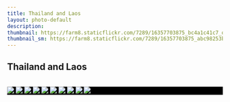 ```yaml
---
title: Thailand and Laos
layout: photo-default
description: 
thumbnail: https://farm8.staticflickr.com/7289/16357703875_bc4a1c41c7_o_d.jpg
thumbnail_sm: https://farm8.staticflickr.com/7289/16357703875_abc98253b6_m_d.jpg
---
```


## Thailand and Laos

<br />

<style>
    .galleria{ background: #000 }
</style>

<div class="galleria">
    <img src="https://farm8.staticflickr.com/7419/15737784563_a03754c1f7_o_d.jpg" />
    <img src="https://farm8.staticflickr.com/7437/16355994801_fb0f635df3_h_d.jpg" />
    <img src="https://farm8.staticflickr.com/7325/16357733925_36cc75ed93_h_d.jpg" />
    <img src="https://farm8.staticflickr.com/7389/16171848187_931bb22303_h_d.jpg" />
    <img src="https://farm8.staticflickr.com/7327/16170372510_232f531c9a_h_d.jpg" />
    <img src="https://farm8.staticflickr.com/7388/16171524579_9204c1047e_h_d.jpg" />
    <img src="https://farm8.staticflickr.com/7443/16356841972_f57cdbe855_h_d.jpg" />
    <img src="https://farm8.staticflickr.com/7429/16331757896_54576f52de_h_d.jpg" />
    <img src="https://farm9.staticflickr.com/8632/16355973701_068b9858d6_h_d.jpg" />
    <img src="https://farm8.staticflickr.com/7289/16357703875_bc4a1c41c7_o_d.jpg" />
</div>

<script>
    Galleria.loadTheme('/javascripts/galleria-themes/classic/galleria.classic.js');
    Galleria.configure({
        lightbox: true,
        height: 0.75 /* 16:9 -- 0.5625 */
    });
    Galleria.run('.galleria');
</script>
